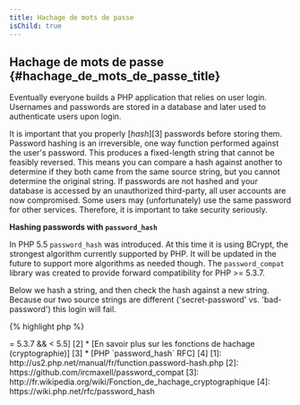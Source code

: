 ```yaml
---
title: Hachage de mots de passe
isChild: true
---
```


## Hachage de mots de passe {#hachage_de_mots_de_passe_title}

Eventually everyone builds a PHP application that relies on user login. Usernames and passwords are stored in a database and later used to authenticate users upon login.

It is important that you properly [_hash_][3] passwords before storing them. Password hashing is an irreversible, one way function performed against the user's password. This produces a fixed-length string that cannot be feasibly reversed. This means you can compare a hash against another to determine if they both came from the same source string, but you cannot determine the original string. If passwords are not hashed and your database is accessed by an unauthorized third-party, all user accounts are now compromised. Some users may (unfortunately) use the same password for other services. Therefore, it is important to take security seriously.

**Hashing passwords with `password_hash`**

In PHP 5.5 `password_hash` was introduced. At this time it is using BCrypt, the strongest algorithm currently supported by PHP. It will be updated in the future to support more algorithms as needed though. The `password_compat` library was created to provide forward compatibility for PHP >= 5.3.7.

Below we hash a string, and then check the hash against a new string. Because our two source strings are different ('secret-password' vs. 'bad-password') this login will fail.

{% highlight php %}
<?php
                      
require 'password.php';

$passwordHash = password_hash('secret-password', PASSWORD_DEFAULT);

if (password_verify('bad-password', $passwordHash)) {
    // Correct Password
} else {
    // Wrong password
}
{% endhighlight %}  



* [En savoir plus sur `password_hash`] [1]
* [`password_compat` pour PHP  >= 5.3.7 && < 5.5] [2]
* [En savoir plus sur les fonctions de hachage (cryptographie)] [3]
* [PHP `password_hash` RFC] [4]

[1]: http://us2.php.net/manual/fr/function.password-hash.php
[2]: https://github.com/ircmaxell/password_compat
[3]: http://fr.wikipedia.org/wiki/Fonction_de_hachage_cryptographique
[4]: https://wiki.php.net/rfc/password_hash
